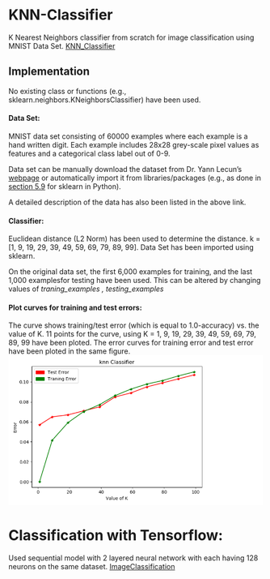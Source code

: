 # KNN-Classifier
K Nearest Neighbors classifier from scratch for image classification using MNIST Data Set. [KNN_Classifier](https://github.com/tarunkolla/KNN-Classifier/blob/master/knnClassifier.py)


## Implementation
No existing class or functions (e.g., sklearn.neighbors.KNeighborsClassifier) have been used.

#### Data Set:
MNIST data set consisting of 60000 examples where each example is a hand written digit. 
Each example includes 28x28 grey-scale pixel values as features and a categorical class label out of 0-9. 

Data set can be manually download the dataset from Dr. Yann Lecun’s [webpage](http://yann.lecun.com/exdb/mnist/) or automatically import it from libraries/packages (e.g., as done in [section 5.9](http://scikitlearn.org/stable/datasets/index.html) for sklearn in Python).

A detailed description of the data has also been listed in the above link.

#### Classifier:
Euclidean distance (L2 Norm) has been used to determine the distance.
k = [1, 9, 19, 29, 39, 49, 59, 69, 79, 89, 99].
Data Set has been imported using sklearn.

On the original data set, the first 6,000 examples for training, and the last 1,000 examplesfor testing have been used. 
This can be altered by changing values of *traning_examples , testing_examples*

#### Plot curves for training and test errors: 
The curve shows training/test error (which is equal to 1.0-accuracy) vs. the value of K. 
11 points for the curve, using K = 1, 9, 19, 29, 39, 49, 59, 69, 79, 89, 99 have been ploted.
The error curves for training error and test error have been ploted in the same figure.
![Result](https://github.com/tarunkolla/KNN-Classifier/blob/master/result.png)


# Classification with Tensorflow:

Used sequential model with 2 layered neural network with each having 128 neurons on the same dataset. [ImageClassification](https://github.com/tarunkolla/KNN-Classifier/blob/master/imageClassification.py)



